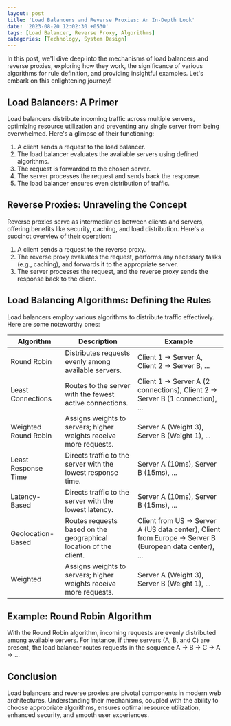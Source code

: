 ```yaml
---
layout: post
title: 'Load Balancers and Reverse Proxies: An In-Depth Look'
date: '2023-08-20 12:02:30 +0530'
tags: [Load Balancer, Reverse Proxy, Algorithms]
categories: [Technology, System Design]
---
```


In this post, we'll dive deep into the mechanisms of load balancers and reverse proxies, exploring how they work, the significance of various algorithms for rule definition, and providing insightful examples. Let's embark on this enlightening journey!

## Load Balancers: A Primer

Load balancers distribute incoming traffic across multiple servers, optimizing resource utilization and preventing any single server from being overwhelmed. Here's a glimpse of their functioning:

1. A client sends a request to the load balancer.
2. The load balancer evaluates the available servers using defined algorithms.
3. The request is forwarded to the chosen server.
4. The server processes the request and sends back the response.
5. The load balancer ensures even distribution of traffic.

## Reverse Proxies: Unraveling the Concept

Reverse proxies serve as intermediaries between clients and servers, offering benefits like security, caching, and load distribution. Here's a succinct overview of their operation:

1. A client sends a request to the reverse proxy.
2. The reverse proxy evaluates the request, performs any necessary tasks (e.g., caching), and forwards it to the appropriate server.
3. The server processes the request, and the reverse proxy sends the response back to the client.

## Load Balancing Algorithms: Defining the Rules

Load balancers employ various algorithms to distribute traffic effectively. Here are some noteworthy ones:

| Algorithm | Description | Example |
|-----------|-------------|---------|
| Round Robin | Distributes requests evenly among available servers. | Client 1 -> Server A, Client 2 -> Server B, ... |
| Least Connections | Routes to the server with the fewest active connections. | Client 1 -> Server A (2 connections), Client 2 -> Server B (1 connection), ... |
| Weighted Round Robin | Assigns weights to servers; higher weights receive more requests. | Server A (Weight 3), Server B (Weight 1), ... |
| Least Response Time | Directs traffic to the server with the lowest response time. | Server A (10ms), Server B (15ms), ... |
| Latency-Based | Directs traffic to the server with the lowest latency. | Server A (10ms), Server B (15ms), ... |
| Geolocation-Based | Routes requests based on the geographical location of the client. | Client from US -> Server A (US data center), Client from Europe -> Server B (European data center), ... |
| Weighted | Assigns weights to servers; higher weights receive more requests. | Server A (Weight 3), Server B (Weight 1), ... |

## Example: Round Robin Algorithm

With the Round Robin algorithm, incoming requests are evenly distributed among available servers. For instance, if three servers (A, B, and C) are present, the load balancer routes requests in the sequence A -> B -> C -> A -> ...

## Conclusion

Load balancers and reverse proxies are pivotal components in modern web architectures. Understanding their mechanisms, coupled with the ability to choose appropriate algorithms, ensures optimal resource utilization, enhanced security, and smooth user experiences.